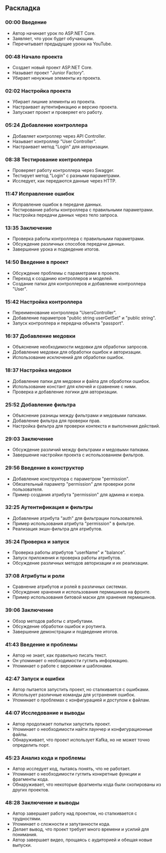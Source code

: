 ﻿## Раскладка

### 00:00 Введение
- Автор начинает урок по ASP.NET Core.
- Заявляет, что урок будет обучающим.
- Перечитывает предыдущие уроки на YouTube.

### 00:48 Начало проекта
- Создает новый проект ASP.NET Core.
- Называет проект "Junior Factory".
- Убирает ненужные элементы из проекта.

### 02:02 Настройка проекта
- Убирает лишние элементы из проекта.
- Настраивает аутентификацию и версию проекта.
- Запускает проект и проверяет его работу.

### 05:24 Добавление контроллера
- Добавляет контроллер через API Controller.
- Называет контроллер "User Controller".
- Настраивает метод "Login" для авторизации.

### 08:38 Тестирование контроллера
- Проверяет работу контроллера через Swagger.
- Тестирует метод "Login" с разными параметрами.
- Исследует, как передаются данные через HTTP.

### 11:47 Исправление ошибок
- Исправление ошибок в передаче данных.
- Тестирование работы контроллера с правильными параметрами.
- Настройка передачи данных через тело запроса.

### 13:35 Заключение
- Проверка работы контроллера с правильными параметрами.
- Обсуждение различных способов передачи данных.
- Завершение урока и подведение итогов.

### 14:50 Введение в проект
- Обсуждение проблемы с параметрами в проекте.
- Переход к созданию контроллеров и моделей.
- Создание папки для контроллеров и добавление контроллера "User".

### 15:42 Настройка контроллера
- Переименование контроллера "UsersController".
- Добавление параметров "public string userGetSet" и "public string".
- Запуск контроллера и передача объекта "passport".

### 16:37 Добавление медовки
- Объяснение необходимости медовки для обработки запросов.
- Добавление медовки для обработки ошибок и авторизации.
- Использование исключений для обработки ошибок.

### 18:37 Настройка медовки
- Добавление папки для медовки и файла для обработки ошибок.
- Использование констант для ключей и сравнение с ними.
- Проверка и добавление логики для авторизации.

### 25:52 Добавление фильтра
- Объяснение разницы между фильтрами и медовыми папками.
- Добавление фильтра для проверки прав.
- Настройка фильтра для проверки контекста и выполнения действий.

### 29:03 Заключение
- Обсуждение различий между фильтрами и медовыми папками.
- Завершение настройки проекта с использованием фильтров.

### 29:56 Введение в конструктор
- Добавление конструктора с параметром "permission".
- Обязательный параметр "permission" для проверки роли пользователя.
- Пример создания атрибута "permission" для админа и юзера.

### 32:25 Аутентификация и фильтры
- Добавление атрибута "auth" для фильтрации пользователей.
- Пример использования атрибута "permission" в фильтре.
- Реализация экшн-фильтра для атрибутов.

### 35:24 Проверка и запуск
- Проверка работы атрибутов "userName" и "balance".
- Запуск приложения и проверка работы атрибутов.
- Обсуждение различных методов авторизации и их реализации.

### 37:08 Атрибуты и роли
- Сравнение атрибутов и ролей в различных системах.
- Обсуждение хранения и использования пермишинов на фронте.
- Пример использования битовой маски для хранения пермишинов.

### 39:06 Заключение
- Обзор методов работы с атрибутами.
- Обсуждение обработки ошибок и роутинга.
- Завершение демонстрации и подведение итогов.

### 41:43 Введение и проблемы
- Автор не знает, как правильно писать текст.
- Он упоминает о необходимости гуглить информацию.
- Упоминает о работе с версиями и шаблонами.

### 42:47 Запуск и ошибки
- Автор пытается запустить проект, но сталкивается с ошибками.
- Использует различные команды для устранения ошибок.
- Упоминает о проблемах с конфигурацией и доступом к файлам.

### 44:07 Исследование и выводы
- Автор продолжает попытки запустить проект.
- Упоминает о необходимости найти лаунчер и конфигурационные файлы.
- Обнаруживает, что проект использует Kafka, но не может точно определить порт.

### 45:23 Анализ кода и проблемы
- Автор исследует код, пытаясь понять, что не работает.
- Упоминает о необходимости гуглить конкретные функции и фрагменты кода.
- Обнаруживает, что некоторые фрагменты кода были скопированы из других проектов.

### 48:28 Заключение и выводы
- Автор завершает работу над проектом, но сталкивается с трудностями.
- Упоминает о сложности и запутанности кода.
- Делает вывод, что проект требует много времени и усилий для понимания.
- Автор завершает видео, прощаясь с аудиторией и обещая новые выпуски.
